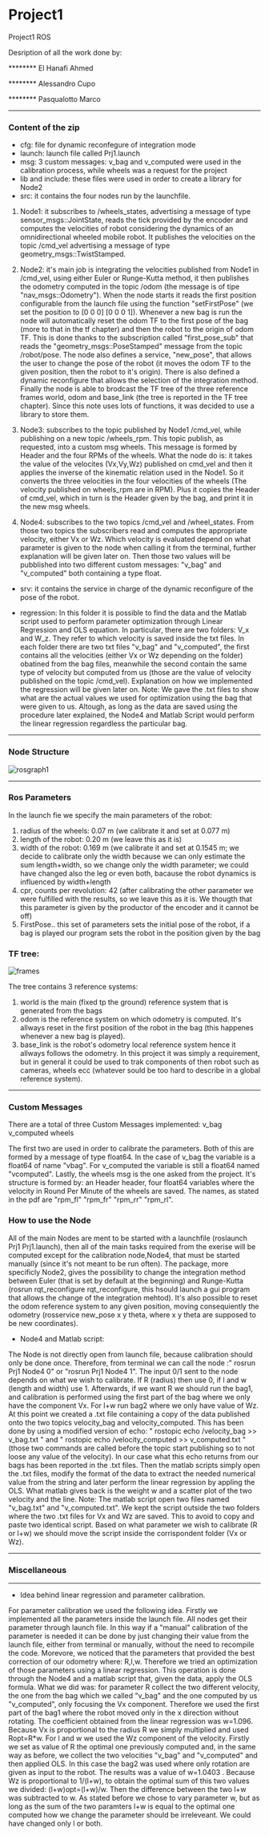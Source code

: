 # Project1

Project1 ROS

Desription of all the work done by:

******** El Hanafi Ahmed

******** Alessandro Cupo

******** Pasqualotto Marco 
***
### Content of the zip

- cfg: file for dynamic reconfegure of integration mode
- launch: launch file called Prj1.launch
- msg: 3 custom messages: v_bag and v_computed were used in the calibration process, while wheels was a request for the project
- lib and include: these files were used in order to create a library for Node2
- src: it contains the four nodes run by the launchfile. 

1) Node1: it subscribes to /wheels_states, advertising a message of type sensor_msgs::JointState, reads the tick provided by the encoder and computes the velocities of robot considering the dynamics of an omnidirectional wheeled mobile robot. It publishes the velocities on the topic /cmd_vel advertising a message of type geometry_msgs::TwistStamped.


2) Node2: it's main job is integrating the velocities published from Node1 in /cmd_vel, using either Euler or Runge-Kutta method, it then publishes the odometry computed in the topic /odom (the message is of tipe "nav_msgs::Odometry").
When the node starts it reads the first position configurable from the launch file using the function "setFirstPose" (we set the position to [0 0 0] [0 0 0 1]).
Whenever a new bag is run the node will automatically reset the odom TF to the first pose of the bag (more to that in the tf chapter) and then the robot to the origin of odom TF. This is done thanks to the subscription called "first_pose_sub" that reads the "geometry_msgs::PoseStamped" message from the topic /robot/pose.
The node also defines a service, "new_pose", that allows the user to change the pose of the robot (it moves the odom TF to the given position, then the robot to it's origin).
There is also defined a dynamic reconfigure that allows the selection of the integration method.
Finally the node is able to brodcast the TF tree of the three reference frames world, odom and base_link (the tree is reported in the TF tree chapter).
Since this note uses lots of functions, it was decided to use a library to store them.

3) Node3: subscribes to the topic published by Node1 /cmd_vel, while publishing on a new topic /wheels_rpm. This topic publish, as requested, into a custom msg wheels. This message is formed by Header and the four RPMs of the wheels. What the node do is: it takes the value of the velocites (Vx,Vy,Wz) published on cmd_vel and then it applies the inverse of the kinematic relation used in the Node1. So it converts the three velocities in the four velocities of the wheels (The velocity published on wheels_rpm are in RPM). Plus it copies the Header of cmd_vel, which in turn is the Header given by the bag, and print it in the new msg wheels.

4) Node4: subscribes to the two topics /cmd_vel and /wheel_states. From those two topics the subscribers read and computes the appropriate velocity, either Vx or Wz. Which velocity is evaluated depend on what parameter is given to the node when calling it from the terminal, further explanation will be given later on. Then those two values will be pubblished into two different custom messages: "v_bag" and "v_computed" both containing a type float. 

- srv: it contains the service in charge of the dynamic reconfigure of the pose of the robot.

- regression: In this folder it is possible to find the data and the Matlab script used to perform parameter optimization through Linear Regression and OLS equation. In particular, there are two folders: V_x and W_z. They refer to which velocity is saved inside the txt files. In each folder there are two txt files "v_bag" and "v_computed", the first contains all the velocities (either Vx or Wz depending on the folder) obatined from the bag files, meanwhile the second contain the same type of velocity but computed from us (those are the value of velocity published on the topic /cmd_vel). Explanation on how we implemented the regression will be given later on.
Note: We gave the .txt files to show what are the actual values we used for optimization using the bag that were given to us. Altough, as long as the data are saved using the procedure later explained, the Node4 and Matlab Script would perform the linear regression regardless the particular bag.

***
### Node Structure

![rosgraph1](https://user-images.githubusercontent.com/89984587/167246375-444e91f5-06f4-4803-877a-664e29af8367.png)


***

### Ros Parameters
In the launch fie we specify the main parameters of the robot:
1) radius of the wheels: 0.07 m (we calibrate it and set at 0.077 m)
2) length of the robot: 0.20 m (we leave this as it is)
3) width of the robot: 0.169 m (we calibrate it and set at 0.1545 m; we decide to calibrate only the width because we can only estimate the sum length+width, so we change only the width parameter; we could have changed also the leg or even both, bacause the robot dynamics is influenced by width+length
4) cpr, counts per revolution: 42 (after calibrating the other parameter we were fulfilled with the results, so we leave this as it is. We thougth that this parameter is given by the productor of the encoder and it cannot be off)
5) FirstPose.. this set of parameters sets the initial pose of the robot, if a bag is played our program sets the robot in the position given by the bag

### TF tree:
![frames](https://user-images.githubusercontent.com/89984587/167246068-7d34fe49-a8a9-4d9f-af66-2e3ac8182a07.png)

The tree contains 3 reference systems:
 1) world is the main (fixed tp the ground) reference system that is generated from the bags
 2) odom is the reference system on which odometry is computed. It's allways reset in the first position of the robot in the bag (this happenes whenever a new bag is played).
 3) base_link is the robot's odometry local reference system hence it allways follows the odometry. In this project it was simply a requirement, but in general it could be used to trak components of then robot such as cameras, wheels ecc (whatever sould be too hard to describe in a global reference system).
 ***
 
### Custom Messages

There are a total of three Custom Messages implemented:
v_bag 
v_computed
wheels

The first two are used in order to calibrate the parameters. Both of this are formed by a message of type float64. In the case of v_bag the variable is a float64 of name "vbag". For v_computed the variable is still a float64 named "vcomputed".
Lastly, the wheels msg is the one asked from the project. It's structure is formed by: an Header header, four float64 variables where the velocity in Round Per Minute of the wheels are saved. The names, as stated in the pdf are "rpm_fl" "rpm_fr" "rpm_rr" "rpm_rl".

### How to use the Node
All of the main Nodes are ment to be started with a launchfile (roslaunch Prj1 Prj1.launch), then all of the    main tasks required from the exerise will be computed except for the calibration node,Node4, that must be started manually (since it's not meant to be run often).
The package, more specificly Node2, gives the possibility to change the integration method between Euler (that is set by default at the beginning) and Runge-Kutta (rosrun rqt_reconfigure rqt_reconfigure, this hsould launch a gui program that allows the change of the integration mehtod).
It's also possible to reset the odom reference system to any given position, moving consequiently the odometry (rosservice new_pose x y theta, where x y theta are supposed to be new coordinates).


- Node4 and Matlab script: 

The Node is not directly open from launch file, because calibration should only be done once. Therefore, from terminal we can call the node :" rosrun Prj1 Node4 0" or "rosrun Prj1 Node4 1". The input 0/1 sent to the node depends on what we wish to calibrate. If R (radius) then use 0, if l and w (length and width) use 1. Afterwards, if we want R we should run the bag1, and calibration is performed using the first part of the bag where we only have the component Vx. For l+w run bag2 where we only have value of Wz. At this point we created a .txt file containing  a copy of the data published onto the two topics velocity_bag and velocity_computed. This has been done by using a modified version of echo: " rostopic echo /velocity_bag >> v_bag.txt " and      " rostopic echo /velocity_computed >> v_computed.txt " (those two commands are called before the topic start publishing so to not loose any value of the velocity). In our case what this echo returns from our bags has been reported in the .txt files. Then the matlab scripts simply open the .txt files, modify the format of the data to extract the needed numerical value from the string and later perform the linear regression by appling the OLS. What matlab gives back is the weight w and a scatter plot of the two velocity and the line.
Note: The matlab script open two files named "v_bag.txt" and "v_computed.txt". We kept the script outside the two folders where the two .txt files for Vx and Wz are saved. This to avoid to copy and paste two identical script. Based on what parameter we wish to calibrate (R or l+w) we should move the script inside the corrispondent folder (Vx or Wz).
 
***
 ### Miscellaneous
 **********************************
- Idea behind linear regression and parameter calibration.

 For parameter calibration we used the following idea. Firstly we implemented all the parameters inside the launch file. All nodes get their parameter through launch file. In this way if a "manual" calibration of the parameter is needed it can be done by just changing their value from the launch file, either from terminal or manually, without the need to recompile the code.
Morevore, we noticed that the parameters that provided the best correction of our odometry where: R,l,w. Therefore we tried an optimization of those parameters using a linear regression. This operation is done through the Node4 and a matlab script that, given the data, apply the OLS formula.
What we did was: for parameter R collect the two different velocity, the one from the bag which we called "v_bag" and the one computed by us "v_computed", only focusing the Vx component. Therefore we used the first part of the bag1 where the robot moved only in the x direction without rotating. The coefficient obtained from the linear regression was w=1.096. Because Vx is proportional to the radius R we simply multiplied and used Ropt=R*w. For l and w we used the Wz component of the velocity. Firstly we set as value of R the optimal one previously computed and, in the same way as before, we collect the two velocities "v_bag" and "v_computed" and then applied OLS. In this case the bag2 was used where only rotation are given as input to the robot. The results was a value of w=1.0403 . Because Wz is proportional to 1/(l+w), to obtain the optimal sum of this two values we divided: (l+w)opt=(l+w)/w. Then the difference between the two l+w was subtracted to w. As stated before we chose to vary parameter w, but as long as the sum of the two paramters l+w is equal to the optimal one computed how we change the parameter should be irreleveant. We could have changed only l or both.

